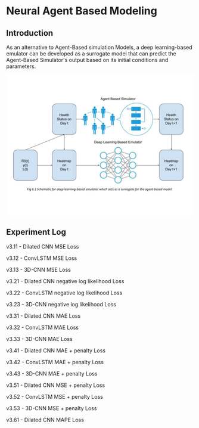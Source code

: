 # Neural Agent Based Modeling

## Introduction

As an alternative to Agent-Based simulation Models, a deep learning-based emulator can be developed as a surrogate model that can predict the Agent-Based Simulator's output based on its initial conditions and parameters.

![alt text](assets/working.jpg)

## Experiment Log


v3.11 - Dilated CNN         MSE Loss

v3.12 - ConvLSTM            MSE Loss

v3.13 - 3D-CNN              MSE Loss

v3.21 - Dilated CNN         negative log likelihood Loss

v3.22 - ConvLSTM            negative log likelihood Loss

v3.23 - 3D-CNN              negative log likelihood Loss

v3.31 - Dilated CNN         MAE Loss

v3.32 - ConvLSTM            MAE Loss

v3.33 - 3D-CNN              MAE Loss

v3.41 - Dilated CNN         MAE + penalty Loss

v3.42 - ConvLSTM            MAE + penalty Loss

v3.43 - 3D-CNN              MAE + penalty Loss

v3.51 - Dilated CNN         MSE + penalty Loss

v3.52 - ConvLSTM            MSE + penalty Loss

v3.53 - 3D-CNN              MSE + penalty Loss

v3.61 - Dilated CNN         MAPE Loss